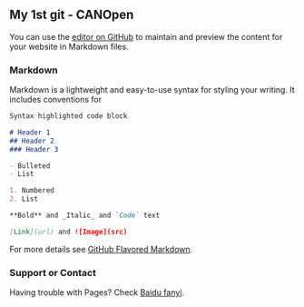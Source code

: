 ## My 1st git - CANOpen

You can use the [editor on GitHub](https://github.com/quetuan/yu.github.io/STM32/CANOpen) to maintain and preview the content for your website in Markdown files.

### Markdown

Markdown is a lightweight and easy-to-use syntax for styling your writing. It includes conventions for

```markdown
Syntax highlighted code block

# Header 1
## Header 2
### Header 3

- Bulleted
- List

1. Numbered
2. List

**Bold** and _Italic_ and `Code` text

[Link](url) and ![Image](src)
```

For more details see [GitHub Flavored Markdown](https://guides.github.com/features/mastering-markdown/).

### Support or Contact

Having trouble with Pages? Check [Baidu fanyi](https://fanyi.baidu.com/).
